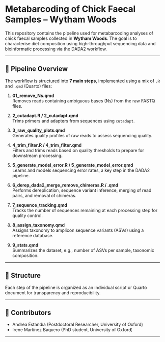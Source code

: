 # Metabarcoding of Chick Faecal Samples – Wytham Woods

This repository contains the pipeline used for metabarcoding analyses of chick faecal samples collected in **Wytham Woods**. The goal is to characterise diet composition using high-throughput sequencing data and bioinformatic processing via the DADA2 workflow.

---

## 🔬 Pipeline Overview

The workflow is structured into **7 main steps**, implemented using a mix of `.R` and `.qmd` (Quarto) files:

1. **01_remove_Ns.qmd**  
   Removes reads containing ambiguous bases (Ns) from the raw FASTQ files.

2. **2_cutadapt.R / 2_cutadapt.qmd**  
   Trims primers and adapters from sequences using `cutadapt`.

3. **3_raw_quality_plots.qmd**  
   Generates quality profiles of raw reads to assess sequencing quality.

4. **4_trim_filter.R / 4_trim_filter.qmd**  
   Filters and trims reads based on quality thresholds to prepare for downstream processing.

5. **5_generate_model_error.R / 5_generate_model_error.qmd**  
   Learns and models sequencing error rates, a key step in the DADA2 pipeline.

6. **6_derep_dada2_merge_remove_chimeras.R / .qmd**  
   Performs dereplication, sequence variant inference, merging of read pairs, and removal of chimeras.

7. **7_sequence_tracking.qmd**  
   Tracks the number of sequences remaining at each processing step for quality control.

8. **8_assign_taxonomy.qmd**  
   Assigns taxonomy to amplicon sequence variants (ASVs) using a reference database.

9. **9_stats.qmd**  
   Summarizes the dataset, e.g., number of ASVs per sample, taxonomic composition.

---

## 📁 Structure

Each step of the pipeline is organized as an individual script or Quarto document for transparency and reproducibility.

---

## 👥 Contributors

- Andrea Estandía  (Postdoctoral Researcher, University of Oxford)
- Irene Martínez Baquero (PhD student, University of Oxford)

---

